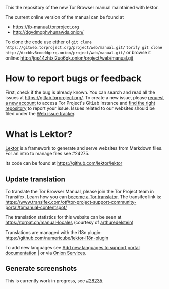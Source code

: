 This the repository of the new Tor Browser manual maintained with lektor.

The current online version of the manual can be found at
 - https://tb-manual.torproject.org
 - http://dgvdmophvhunawds.onion/

To clone the code use either of
`git clone https://gitweb.torproject.org/project/web/manual.git/`
`torify git clone http://dccbbv6cooddgcrq.onion/project/web/manual.git/`
or browse it online: http://jqs44zhtxl2uo6gk.onion/project/web/manual.git

How to report bugs or feedback
==============================

First, check if the bug is already known. You can search and read all the issues at https://gitlab.torproject.org/. To create a new issue, please [request a new account](https://gitlab.onionize.space/) to access Tor Project's GitLab instance and [find the right repository](https://gitlab.torproject.org/tpo) to report your issue. Issues related to our websites should be filed under the [Web issue tracker](https://gitlab.torproject.org/groups/tpo/web/-/issues).

What is Lektor?
===============

[Lektor](https://www.getlektor.com) is a framework to generate and serve
websites from Markdown files. For an intro to manage files see #24275.

Its code can be found at https://github.com/lektor/lektor

Update translation
------------------

To translate the Tor Browser Manual, please join the Tor Project team in Transifex. Learn how you can [become a Tor translator](https://community.torproject.org/localization/becoming-tor-translator/).
The transifex link is: https://www.transifex.com/otf/tor-project-support-community-portal/tbmanual-contentspot/

The translation statistics for this website can be seen at https://torpat.ch/manual-locales (courtesy of [arthuredelstein](https://github.com/arthuredelstein/))

Translations are managed with the i18n plugin:
https://github.com/numericube/lektor-i18n-plugin

To add new languages see [Add new languages to support portal documentation](https://trac.torproject.org/projects/tor/wiki/org/operations/services/support#Addanewlanguagetothesupportportal) | or via [Onion Services](http://ea5faa5po25cf7fb.onion/projects/tor/wiki/org/operations/services/support#Addanewlanguagetothesupportportal).


Generate screenshots
------------------

This is currently work in progress, see [#28235](https://trac.torproject.org/projects/tor/ticket/28235).
